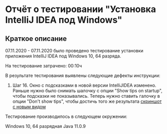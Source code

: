 # Отчёт о тестировании "Установка IntelliJ IDEA под Windows"


## Краткое описание

07.11.2020 - 07.11.2020 было проведено тестирование установки приложения IntelliJ IDEA под Windows 10, 64 разряда.

На тестирование затрачено: 00:10ч

В результате тестирования выявлены следующие дефекты инструкции:

1. Шаг 16. Окно с подсказками в новой версии IntelliJIDEA изменено. Раньше нужно было снимать шалочку с опции "Show tips on startup", чтобы подсказки не показывались. Теперь нужно ставить галочку в опции "Don't show tips", чтобы достичь того же результата [скриншот с новым видом](https://monosnap.com/file/Z7dFvT0ZVGEAKIszV0Ab7RkUz81u8n)


Тестирование производилось в следующем окружении:

Windows 10, 64 разрядная
Java 11.0.9